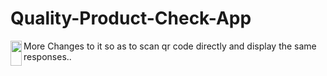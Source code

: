 # Quality-Product-Check-App
<a href="https://ibb.co/CJff3dh"><img src="https://i.ibb.co/q0vv3Gk/Screenshot-2024-03-25-21-18-56-96.png" align="left" height="40" width="18" ></a>

More Changes to it so as to scan qr code directly and display the same responses..

